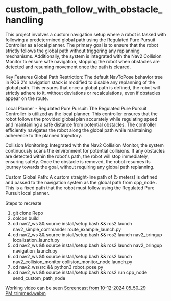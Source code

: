 # custom_path_follow_with_obstacle_handling
This project involves a custom navigation setup where a robot is tasked with following a predetermined global path using the Regulated Pure Pursuit Controller as a local planner. The primary goal is to ensure that the robot strictly follows the global path without triggering any replanning mechanisms. Additionally, the system is integrated with the Nav2 Collision Monitor to ensure safe navigation, stopping the robot when obstacles are detected and resuming movement once the path is cleared.

Key Features
Global Path Restriction:
The default NavToPose behavior tree in ROS 2's navigation stack is modified to disable any replanning of the global path. This ensures that once a global path is defined, the robot will strictly adhere to it, without deviations or recalculations, even if obstacles appear on the route.

Local Planner - Regulated Pure Pursuit:
The Regulated Pure Pursuit Controller is utilized as the local planner. This controller ensures that the robot follows the provided global plan accurately while regulating speed and maintaining a safe distance from potential obstacles. The controller efficiently navigates the robot along the global path while maintaining adherence to the planned trajectory.

Collision Monitoring:
Integrated with the Nav2 Collision Monitor, the system continuously scans the environment for potential collisions. If any obstacles are detected within the robot's path, the robot will stop immediately, ensuring safety. Once the obstacle is removed, the robot resumes its journey towards the goal, without requiring any global path replanning.

Custom Global Path:
A custom straight-line path of (5 meters) is defined and passed to the navigation system as the global path from cpp_node . This is a fixed path that the robot must follow using the Regulated Pure Pursuit local planner.


Steps to recreate
1. git clone Repo
2. colcon build
3. cd nav2_ws && source install/setup.bash && ros2 launch nav2_simple_commander route_example_launch.py 
4. cd nav2_ws && source install/setup.bash && ros2 launch nav2_bringup localization_launch.py 
5. cd nav2_ws && source install/setup.bash && ros2 launch nav2_bringup navigation_launch.py 
6. cd nav2_ws && source install/setup.bash && ros2 launch nav2_collision_monitor collision_monitor_node.launch.py
7. cd nav2_ws/src && python3 robot_pose.py
8. cd nav2_ws && source install/setup.bash && ros2 run cpp_node send_custom_path_node

Working video can be seen [Screencast from 10-12-2024 05_50_29 PM_trimmed.webm](https://github.com/user-attachments/assets/e648d06b-ac64-4ccb-aec0-8a127be798cd)

